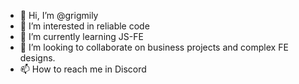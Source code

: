 - 👋 Hi, I’m @grigmily
- 👀 I’m interested in reliable code
- 🌱 I’m currently learning JS-FE
- 💞️ I’m looking to collaborate on business projects and complex FE designs.
- 📫 How to reach me in Discord

<!---
grigmily/grigmily is a ✨ special ✨ repository because its `README.md` (this file) appears on your GitHub profile.
You can click the Preview link to take a look at your changes.
--->
